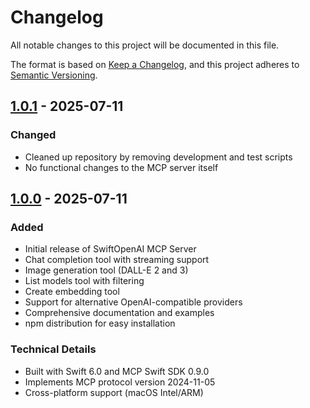 # Changelog

All notable changes to this project will be documented in this file.

The format is based on [Keep a Changelog](https://keepachangelog.com/en/1.0.0/),
and this project adheres to [Semantic Versioning](https://semver.org/spec/v2.0.0.html).

## [1.0.1] - 2025-07-11

### Changed
- Cleaned up repository by removing development and test scripts
- No functional changes to the MCP server itself

## [1.0.0] - 2025-07-11

### Added
- Initial release of SwiftOpenAI MCP Server
- Chat completion tool with streaming support
- Image generation tool (DALL-E 2 and 3)
- List models tool with filtering
- Create embedding tool
- Support for alternative OpenAI-compatible providers
- Comprehensive documentation and examples
- npm distribution for easy installation

### Technical Details
- Built with Swift 6.0 and MCP Swift SDK 0.9.0
- Implements MCP protocol version 2024-11-05
- Cross-platform support (macOS Intel/ARM)

[1.0.1]: https://github.com/jamesrochabrun/SwiftOpenAIMCP/compare/v1.0.0...v1.0.1
[1.0.0]: https://github.com/jamesrochabrun/SwiftOpenAIMCP/releases/tag/v1.0.0